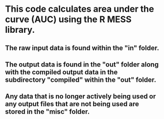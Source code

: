 # This code calculates area under the curve (AUC) using the R MESS library. 

## The raw input data is found within the "in" folder.

## The output data is found in the "out" folder along with the compiled output data in the subdirectory "compiled" within the "out" folder.

## Any data that is no longer actively being used or any output files that are not being used are stored in the "misc" folder.
